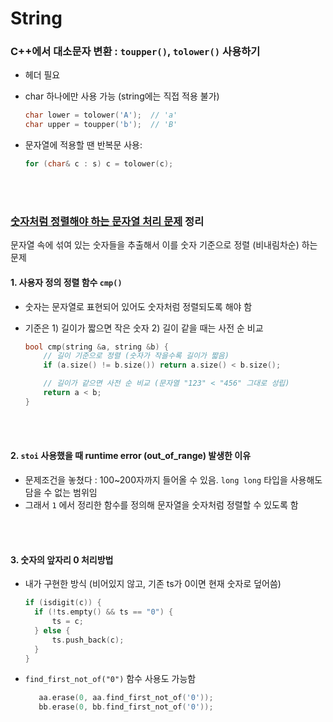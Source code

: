 # String 

### C++에서 대소문자 변환 : `toupper()`, `tolower()` 사용하기 

- <cctype> 헤더 필요
- char 하나에만 사용 가능 (string에는 직접 적용 불가)
  ```cpp
  char lower = tolower('A');  // 'a'
  char upper = toupper('b');  // 'B'
  ```

- 문자열에 적용할 땐 반복문 사용:
  ```cpp
  for (char& c : s) c = tolower(c);
  ```


<br><br>


### [숫자처럼 정렬해야 하는 문자열 처리 문제](https://www.acmicpc.net/problem/2870) 정리
문자열 속에 섞여 있는 숫자들을 추출해서 이를 숫자 기준으로 정렬 (비내림차순) 하는 문제

#### 1. 사용자 정의 정렬 함수 `cmp()` 
- 숫자는 문자열로 표현되어 있어도 숫자처럼 정렬되도록 해야 함 
- 기준은 1) 길이가 짧으면 작은 숫자 2) 길이 같을 때는 사전 순 비교 

  ```cpp
  bool cmp(string &a, string &b) {
      // 길이 기준으로 정렬 (숫자가 작을수록 길이가 짧음)
      if (a.size() != b.size()) return a.size() < b.size();

      // 길이가 같으면 사전 순 비교 (문자열 "123" < "456" 그대로 성립)
      return a < b;
  }
  ```
<br><br>

#### 2. `stoi` 사용했을 때 runtime error (out_of_range) 발생한 이유 
- 문제조건을 놓쳤다 : 100~200자까지 들어올 수 있음. `long long` 타입을 사용해도 담을 수 없는 범위임 
- 그래서 `1` 에서 정리한 함수를 정의해 문자열을 숫자처럼 정렬할 수 있도록 함 


<br><br>

#### 3. 숫자의 앞자리 0 처리방법 
- 내가 구현한 방식 (비어있지 않고, 기존 ts가 0이면 현재 숫자로 덮어씀)
  ```cpp
  if (isdigit(c)) {
    if (!ts.empty() && ts == "0") {
        ts = c;
    } else {
        ts.push_back(c);
    }
  }
  ```

- `find_first_not_of("0")` 함수 사용도 가능함 
  ```cpp
     aa.erase(0, aa.find_first_not_of('0'));
     bb.erase(0, bb.find_first_not_of('0'));
  ```


